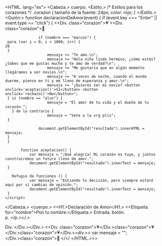 
<HTML. lang="es">
<Cabeza.>
cuerpo.
     <Estilo.> 
         /* Estilos para los corazones */ 
 .corazon { 
 tamaño de la fuente: 24px; 
 color: rojo; 
 } 
     </Estilo.> 
     <Guión:> 
         function declaracionDeAmor(event) { 
 if (event.key === "Enter" || event.type == "click") { 
<<Div. class="corazon">💗
<<Div. class="corazon">🧡

                   if (nombre === "marcos") {   
     para (var i = 0; i < 1000; i++) { 
    28
     } 
                       mensaje += "Te amo.\n";   
                       mensaje += "Hola niño lindo hermoso, ¿cómo estás? ¿Sabes que me gustas mucho y te amo de verdad?\n";   
                       mensaje += "Me gustaría que en algún momento llegáramos a ser novios.\n";   
                       mensaje += "A veces de noche, cuando el mundo duerme, pienso en ti y me lleno de esperanza y amor.\n";   
                       mensaje += "¿Quieres ser mi novio? <button onclick='aceptacion()'>Sí</button> <button onclick='rechazo()'>No</button>";   
     } si (nombre == "alux") { 
                       mensaje = "El amor de tu vida y el dueño de tu corazón.";   
       } de lo contrario {   
                       mensaje = "Vete a la vrg plis";   
     } 

                   document.getElementById("resultado").innerHTML = mensaje;   
     } 
     } 

           function aceptacion() {   
               var mensaje = "¡Qué alegría! Mi corazón es tuyo, y juntos construiremos un futuro lleno de amor.";   
               document.getElementById("resultado").innerText = mensaje;   
     } 

       Refugio de funciones () {   
               var mensaje = "Entiendo tu decisión, pero siempre estaré aquí por si cambias de opinión.";   
               document.getElementById("resultado").innerText = mensaje;   
     } 
    </script>
</Cabeza.>
<cuerpo.>
<<H1.>Declaración de Amor</H1.>
<<Etiqueta. for="nombre">Pon tu nombre:</Etiqueta.>
Entrada. 
   botón.    
p. </p.></.>

<!-- Imágenes de corazones -->
Div. </Div.></Div.>
<<Div. class="corazon">💗</Div.>class="corazon">💗</Div.>class="corazon">💗</Div.>=div.>>
 var mensaje = ""; </Div.>class="corazon">🧡
</</
</HTML.>>>
